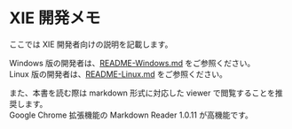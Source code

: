 XIE 開発メモ
====

ここでは XIE 開発者向けの説明を記載します。  

Windows 版の開発者は、[README-Windows.md](README-Windows.md) をご参照ください。  
Linux 版の開発者は、[README-Linux.md](README-Linux.md) をご参照ください。  

また、本書を読む際は markdown 形式に対応した viewer で閲覧することを推奨します。  
Google Chrome 拡張機能の Markdown Reader 1.0.11 が高機能です。  

